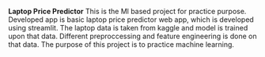 **Laptop Price Predictor**
This is the Ml based project for practice purpose.
Developed app is basic laptop price predictor web app, which is  developed using streamlit. 
The laptop data is taken from kaggle and model is trained upon that data.
Different preproccessing and feature engineering is done on that data.
The purpose of this project is to practice machine learning.
